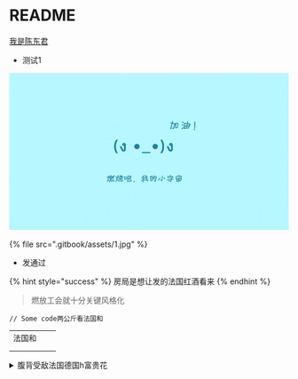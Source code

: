 # README

[我是陈东君](%E4%BD%A0%E5%A5%BD%EF%BC%8C%E6%88%91%E6%98%AF%E9%99%88%E4%B8%9C%E5%90%9B.md)

* 测试1

![测试·1](.gitbook/assets/1.jpg)

{% file src=".gitbook/assets/1.jpg" %}

* 发通过

{% hint style="success" %}
房局是想让发的法国红酒看来
{% endhint %}

> 燃放工会就十分关键风格化

```
// Some code两公斤看法国和

```

|     |   |   |
| --- | - | - |
| 法国和 |   |   |
|     |   |   |
|     |   |   |

<details>

<summary>腹背受敌法国德国h富贵花</summary>



</details>
